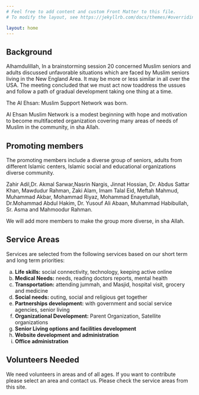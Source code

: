 ```yaml
---
# Feel free to add content and custom Front Matter to this file.
# To modify the layout, see https://jekyllrb.com/docs/themes/#overriding-theme-defaults

layout: home
---
```


## Background
Alhamdulillah, In a brainstorming session 20 concerned Muslim seniors and  adults discussed  unfavorable situations which are faced by Muslim seniors living  in the New England Area. It may be more or less similar in all over the USA. The meeting concluded that we must act now toaddress the ussues  and follow a path of gradual development taking one thing at a time.

The Al Ehsan: Muslim Support Network was born.

Al Ehsan Muslim Network is a modest beginning with hope and motivation to become multifaceted organization covering many areas of needs of Muslim in the community, in sha Allah.

## Promoting members
The promoting members include a diverse group of seniors, adults from different Islamic centers, Islamic social and educational organizations diverse community.

Zahir Adil,Dr. Akmal Sarwar,Nasrin Nargis, Jinnat Hossian, Dr. Abdus Sattar Khan, Mawdudur Rahman, Zaki Alam, Imam Talal Eid, Meftah Mahmud, Muhammad Akbar, Mohammad Riyaz, Mohammad Enayetullah, Dr.Mohammad Abdul Hakim, Dr. Yusouf Ali Abaan, Muhammad Habibullah, Sr. Asma and Mahmoodur Rahman.

We will add more members to make the group more diverse, in sha Allah.

## Service Areas
Services are selected from the following services based on  our short term and long term priorities:

<ol type="a">
    <li><b>Life skills:</b> social connectivity, technology, keeping active  online</li>
    <li><b>Medical Needs:</b> needs, reading doctors reports, mental health</li>
    <li><b>Transportation:</b> attending jummah, and Masjid,  hospital visit, grocery and medicine</li>
    <li><b>Social needs:</b> outing, social and religious get together</li>
    <li><b>Partnerships development:</b> with government and social service agencies, senior living</li>
    <li><b>Organizational Development:</b> Parent Organization, Satellite organizations</li>
    <li><b>Senior Living options and facilities development</b></li>
    <li><b>Website development and administration</b></li>
    <li><b>Office administration</b></li>
</ol>

## Volunteers Needed
We need volunteers in areas and of all ages.
If you want to contribute please select an area and contact us. Please check the service areas from this site.
